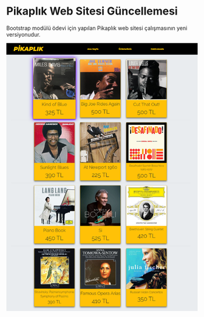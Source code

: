 # Pikaplık Web Sitesi Güncellemesi

Bootstrap modülü ödevi için yapılan Pikaplık web sitesi çalışmasının yeni versiyonudur.

![Pikaplık Web Sitesi](img/pikaplik.png)